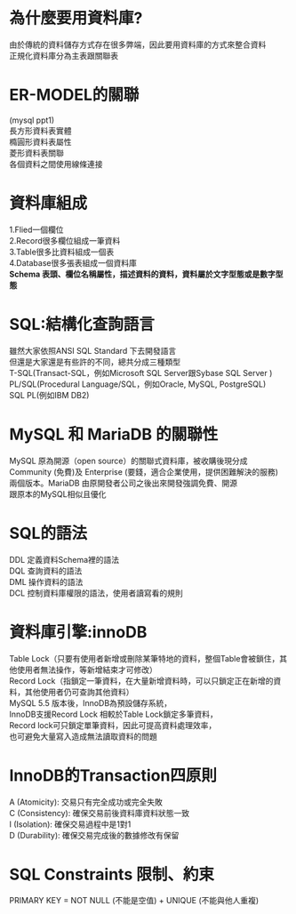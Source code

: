 **為什麼要用資料庫?**
==
由於傳統的資料儲存方式存在很多弊端，因此要用資料庫的方式來整合資料  
正規化資料庫分為主表跟關聯表  

**ER-MODEL的關聯**
== 
(mysql ppt1)  
長方形資料表實體  
橢圓形資料表屬性  
菱形資料表關聯  
各個資料之間使用線條連接  

**資料庫組成**
==
1.Flied一個欄位  
2.Record很多欄位組成一筆資料  
3.Table很多比資料組成一個表  
4.Database很多張表組成一個資料庫  
**Schema 表頭、欄位名稱屬性，描述資料的資料，資料屬於文字型態或是數字型態**  

**SQL:結構化查詢語言**
==
雖然大家依照ANSI SQL Standard 下去開發語言  
但還是大家還是有些許的不同，總共分成三種類型  
T-SQL(Transact-SQL，例如Microsoft SQL Server跟Sybase SQL Server )  
PL/SQL(Procedural Language/SQL，例如Oracle, MySQL, PostgreSQL)  
SQL PL(例如IBM DB2)  

**MySQL 和 MariaDB 的關聯性**
==
MySQL 原為開源（open source）的關聯式資料庫，被收購後現分成  
 Community (免費)及 Enterprise (要錢，適合企業使用，提供困難解決的服務)  
兩個版本。MariaDB 由原開發者公司之後出來開發強調免費、開源  
跟原本的MySQL相似且優化  

**SQL的語法**
==
DDL 定義資料Schema裡的語法  
DQL 查詢資料的語法  
DML 操作資料的語法  
DCL 控制資料庫權限的語法，使用者讀寫看的規則  

**資料庫引擎:innoDB**
==
Table Lock（只要有使用者新增或刪除某筆特地的資料，整個Table會被鎖住，其他使用者無法操作，等新增結束才可修改）  
Record Lock（指鎖定一筆資料，在大量新增資料時，可以只鎖定正在新增的資料，其他使用者仍可查詢其他資料）  
MySQL 5.5 版本後，InnoDB為預設儲存系統，  
InnoDB支援Record Lock 相較於Table Lock鎖定多筆資料，  
Record lock可只鎖定單筆資料，因此可提高資料處理效率，  
也可避免大量寫入造成無法讀取資料的問題  

**InnoDB的Transaction四原則**
==
A (Atomicity): 交易只有完全成功或完全失敗  
C (Consistency): 確保交易前後資料庫資料狀態一致  
I (Isolation): 確保交易過程中是1對1  
D (Durability): 確保交易完成後的數據修改有保留  


**SQL Constraints 限制、約束**
==
PRIMARY KEY = NOT NULL (不能是空值) + UNIQUE (不能與他人重複)  
